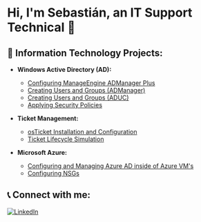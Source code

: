 # Hi, I'm Sebastián, an IT Support Technical 👋

## 💼 Information Technology Projects:
- **Windows Active Directory (AD):**
  - [Configuring ManageEngine ADManager Plus](link-to-repo)
  - [Creating Users and Groups (ADManager)](link-to-repo)
  - [Creating Users and Groups (ADUC)](link-to-repo)
  - [Applying Security Policies](link-to-repo)

- **Ticket Management:**
  - [osTicket Installation and Configuration](link-to-repo)
  - [Ticket Lifecycle Simulation](link-to-repo)

- **Microsoft Azure:**
  - [Configuring and Managing Azure AD inside of Azure VM's](link-to-repo)
  - [Configuring NSGs](link-to-repo)

## 📞 Connect with me:
[![LinkedIn](https://img.shields.io/badge/LinkedIn-blue?logo=linkedin)](https://www.linkedin.com/in/sebastianrodr/)
